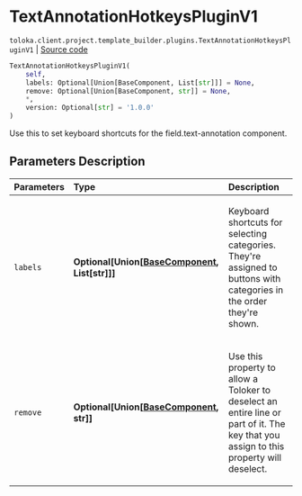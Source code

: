 # TextAnnotationHotkeysPluginV1
`toloka.client.project.template_builder.plugins.TextAnnotationHotkeysPluginV1` | [Source code](https://github.com/Toloka/toloka-kit/blob/v1.1.4/src/client/project/template_builder/plugins.py#L65)

```python
TextAnnotationHotkeysPluginV1(
    self,
    labels: Optional[Union[BaseComponent, List[str]]] = None,
    remove: Optional[Union[BaseComponent, str]] = None,
    *,
    version: Optional[str] = '1.0.0'
)
```

Use this to set keyboard shortcuts for the field.text-annotation component.

## Parameters Description

| Parameters | Type | Description |
| :----------| :----| :-----------|
`labels`|**Optional\[Union\[[BaseComponent](toloka.client.project.template_builder.base.BaseComponent.md), List\[str\]\]\]**|<p>Keyboard shortcuts for selecting categories. They&#x27;re assigned to buttons with categories in the order they&#x27;re shown.</p>
`remove`|**Optional\[Union\[[BaseComponent](toloka.client.project.template_builder.base.BaseComponent.md), str\]\]**|<p>Use this property to allow a Toloker to deselect an entire line or part of it. The key that you assign to this property will deselect.</p>
